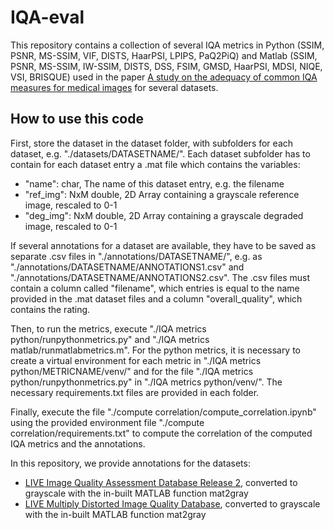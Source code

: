 # IQA-eval

This repository contains a collection of several IQA metrics in Python (SSIM, PSNR, MS-SSIM, VIF, DISTS, HaarPSI, LPIPS, PaQ2PiQ) and Matlab (SSIM, PSNR, MS-SSIM, IW-SSIM, DISTS, DSS, FSIM, GMSD, HaarPSI, MDSI, NIQE, VSI, BRISQUE) used in the paper [A study on the adequacy of common IQA measures for medical images](https://arxiv.org/abs/2405.19224) for several datasets.

## How to use this code

First, store the dataset in the dataset folder, with subfolders for each dataset, e.g. "./datasets/DATASETNAME/". Each dataset subfolder has to contain for each dataset entry a .mat file which contains the variables:
* "name": char, The name of this dataset entry, e.g. the filename
* "ref_img": NxM double,  2D Array containing a grayscale reference image, rescaled to 0-1
* "deg_img": NxM double,  2D Array containing a grayscale degraded image, rescaled to 0-1

If several annotations for a dataset are available, they have to be saved as separate .csv files in "./annotations/DATASETNAME/", e.g. as "./annotations/DATASETNAME/ANNOTATIONS1.csv" and "./annotations/DATASETNAME/ANNOTATIONS2.csv". The .csv files must contain a column called "filename", which entries is equal to the name provided in the .mat dataset files and a column "overall_quality", which contains the rating.

Then, to run the metrics, execute "./IQA metrics python/runpythonmetrics.py" and "./IQA metrics matlab/runmatlabmetrics.m". For the python metrics, it is necessary to create a virtual environment for each metric in  "./IQA metrics python/METRICNAME/venv/" and for the file "./IQA metrics python/runpythonmetrics.py" in "./IQA metrics python/venv/". The necessary requirements.txt files are provided in each folder.

Finally, execute the file "./compute correlation/compute_correlation.ipynb" using the provided environment file "./compute correlation/requirements.txt" to compute the correlation of the computed IQA metrics and the annotations.

In this repository, we provide annotations for the datasets:
* [LIVE Image Quality Assessment Database Release 2](http://live.ece.utexas.edu/research/quality), converted to grayscale  with the in-built MATLAB function mat2gray
* [LIVE Multiply Distorted Image Quality Database](https://live.ece.utexas.edu/research/Quality/live_multidistortedimage.html), converted to grayscale  with the in-built MATLAB function mat2gray

